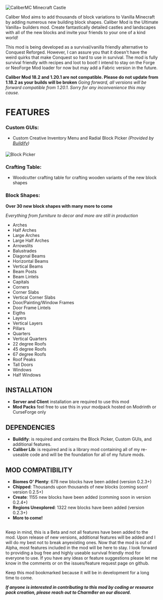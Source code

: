![CaliberMC Minecraft Castle](https://cdn.modrinth.com/data/cached_images/24e30fab5c58a27e10ba9c418b6a6a5bb8d6f5d6.png)

Caliber Mod aims to add thousands of block variations to Vanilla Minecraft by adding numerous new building block shapes.  Caliber Mod is the Ultimate Vanilla+ builders mod.  Create fantastically detailed castles and landscapes with all of the new blocks and invite your friends to your one of a kind world!

This mod is being developed as a survival/vanilla friendly alternative to Conquest Reforged.
However, I can assure you that it doesn't have the weird quirks that make Conquest so hard to use in survival.  The mod is fully survival friendly with recipes and loot to boot!  I intend to stay on the Forge or NeoForge Mod loader for now but may add a Fabric version in the future.

**Caliber Mod 18.2 and 1.20.1 are not compatible.  Please do not update from 1.18.2 as your builds will be broken** _Going forward, all versions will be forward compatible from 1.20.1.  Sorry for any inconvenience this may cause._

# FEATURES
### Custom GUIs:
- Custom Creative Inventory Menu and Radial Block Picker _(Provided by [Buildify](https://modrinth.com/mod/buildify))_
####
  ![Block Picker](https://cdn.modrinth.com/data/cached_images/4202a7bd81262f2a7d27e88c244cd583e6e34c1d.png)
### Crafting Table:
- Woodcutter crafting table for crafting wooden variants of the new block shapes



### **Block Shapes**:
**Over 30 new block shapes with many more to come**

_Everything from furniture to decor and more are still in production_

- Arches
- Half Arches
- Large Arches
- Large Half Arches
- Arrowslits
- Balustrades
- Diagonal Beams
- Horizontal Beams
- Vertical Beams
- Beam Posts
- Beam Lintels
- Capitals
- Corners
- Corner Slabs
- Vertical Corner Slabs
- Door/Painting/Window Frames
- Door Frame Lintels
- Eigths
- Layers
- Vertical Layers
- Pillars
- Quarters
- Vertical Quarters
- 22 degree Roofs
- 45 degree Roofs
- 67 degree Roofs
- Roof Peaks
- Tall Doors
- Windows
- Half Windows

## INSTALLATION
- **Server and Client** installation are required to use this mod
- **Mod Packs** feel free to use this in your modpack hosted on Modrinth or CurseForge only

## DEPENDENCIES
- **Buildify**: is required and contains the Block Picker, Custom GUIs, and additional features.
- **Caliber Lib**: is required and is a library mod containing all of my re-useable code and will be the foundation for all of my future mods.

## MOD COMPATIBILITY
- **Biomes O' Plenty**: 678 new blocks have been added (version 0.2.3+)
- **Chipped**: Thousands upon thousands of new blocks (coming soon! version 0.2.5+)
- **Create**: 1155 new blocks have been added (comming soon in version 0.2.4+)
- **Regions Unexplored**: 1322 new blocks have been added (version 0.2.3+)
- **More to come!**

## 

Keep in mind, this is a Beta and not all features have been added to the mod. Upon release of new versions, additional features will be added and I will do my best not to break anyexisting ones. Now that the mod is out of Alpha, most features included in the mod will be here to stay. I look forward to providing a bug free and highly useable survival friendly mod for everyone to use. If you have any ideas or feature suggestions please let me know in the comments or on the issues/feature request page on github.

Keep this mod bookmarked because it will be in development for a long time to come.

***If anyone is interested in contributing to this mod by coding or resource pack creation, please reach out to Charm8er on our discord.***



